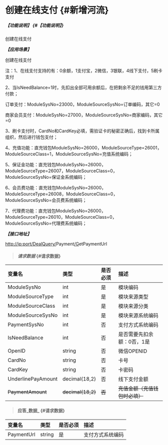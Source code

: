 # 创建在线支付 {#新增河流}

##### _【功能说明】_ {#【功能说明】}

创建在线支付

_**【应用场景】**_

创建在线支付

注：1、在线支付支持的有：0余额，1支付宝，2微信，3银联，4线下支付，5刷卡支付

2、当IsNeedBalance=1时，先扣出全部可用余额后，在把剩余不足的钱用第三方付款；

订单支付：ModuleSysNo=23000，ModuleSourceSysNo=订单编码，其它=0

商家会员支付：ModuleSysNo=27000，ModuleSourceSysNo=商家编码，其它=0

3、刷卡支付时，CardNo和CardKey必填，需验证卡的秘密正确后，找到卡所属组织，然后进行钱包支付；

4、充值功能：直充钱包ModuleSysNo=26000，ModuleSourceType=26001，ModuleSourceClass=1，ModuleSourceSysNo=充值系统编码；

5、保证金功能：直充钱包ModuleSysNo=26000，ModuleSourceType=26007，ModuleSourceClass=0，ModuleSourceSysNo=保证金系统编码；

6、会员费功能：直充钱包ModuleSysNo=26000，ModuleSourceType=26008，ModuleSourceClass=0，ModuleSourceSysNo=会员费系统编码；

7、代理费功能：直充钱包ModuleSysNo=26000，ModuleSourceType=26010，ModuleSourceClass=0，ModuleSourceSysNo=代理费系统编码；

_**【接口地址】**_

[http://ip:port/DealQuery/](http://ip:port/HMAction/River/AddRiver)Payment[/G](http://ip:port/HMAction/River/AddRiver)etPaymentUrl

> #### _请求数据_ {#请求数据}

| 变量名 | 类型 | 是否必须 | 描述 |
| :--- | :--- | :--- | :--- |
| ModuleSysNo | int | 是 | 模块编码 |
| ModuleSourceType | int | 是 | 模块来源类型 |
| ModuleSourceClass | int | 是 | 模块来源分类 |
| ModuleSourceSysNo | int | 是 | 模块来源系统编码 |
| PaymentSysNo | int | 否 | 支付方式系统编码 |
| IsNeedBalance | int | 否 | 是否需要先扣余额：0否，1是 |
| OpenID | string | 否 | 微信OPENID |
| CardNo | string | 否 | 卡号 |
| CardKey | string | 否 | 卡密码 |
| UnderlinePayAmount | decimal\(18,2\) | 否 | 线下支付金额 |
| ~~PaymentAmount~~ | ~~decimal\(18,2\)~~ | ~~否~~ | ~~充值金额（充值钱包时必填）~~ |

> #### 应答_数据_ {#请求数据}

| 变量名 | 类型 | 是否必须 | 描述 |
| :--- | :--- | :--- | :--- |
| PaymentUrl | string | 是 | 支付方式系统编码 |



